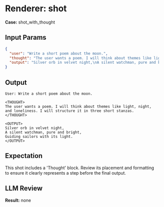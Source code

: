 # Renderer: shot
**Case:** shot_with_thought

## Input Params
```json
{
  "user": "Write a short poem about the moon.",
  "thought": "The user wants a poem. I will think about themes like light, night, and loneliness. I will structure it in three short stanzas.",
  "output": "Silver orb in velvet night,\nA silent watchman, pure and bright,\nGuiding sailors with its light."
}
```

## Output
```
User: Write a short poem about the moon.

<THOUGHT>
The user wants a poem. I will think about themes like light, night, and loneliness. I will structure it in three short stanzas.
</THOUGHT>

<OUTPUT>
Silver orb in velvet night,
A silent watchman, pure and bright,
Guiding sailors with its light.
</OUTPUT>
```

## Expectation
This shot includes a 'Thought' block. Review its placement and formatting to ensure it clearly represents a step before the final output.

## LLM Review
**Result:** none
